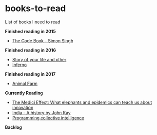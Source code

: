 # books-to-read
List of books I need to read


**Finished reading in 2015**

* [The Code Book - Simon Singh](http://www.goodreads.com/book/show/17994.The_Code_Book)

**Finished reading in 2016**

* [Story of your life and other](http://www.goodreads.com/book/show/223380.Stories_of_Your_Life_and_Others)
* [Inferno](http://www.goodreads.com/book/show/17212231-inferno)

**Finished reading in 2017**

* [Animal Farm](http://www.goodreads.com/book/show/7613.Animal_Farm)

**Currently Reading**

* [The Medici Effect: What elephants and epidemics can teach us about innovation](http://www.goodreads.com/book/show/255132.The_Medici_Effect)
* [India - A history by John Kay](http://www.goodreads.com/book/show/174501.India)
* [Programming collective intelligence](http://www.goodreads.com/book/show/1741472.Programming_Collective_Intelligence)


**Backlog**
